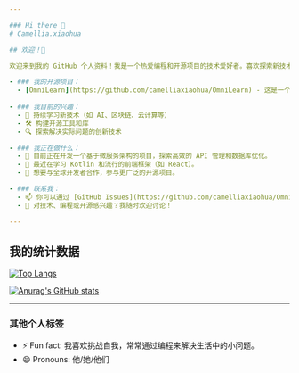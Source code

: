```yaml
---

### Hi there 👋  
# Camellia.xiaohua

## 欢迎！👋

欢迎来到我的 GitHub 个人资料！我是一个热爱编程和开源项目的技术爱好者。喜欢探索新技术，解决问题，并与社区分享知识和经验。我致力于构建高效、可维护的代码，并不断学习和进步。

- ### 我的开源项目：
  - [OmniLearn](https://github.com/camelliaxiaohua/OmniLearn) - 这是一个我正在开发的学习平台，旨在帮助人们更好地组织和管理学习内容。欢迎一起合作和贡献！
  
- ### 我目前的兴趣：
  - 🌱 持续学习新技术（如 AI、区块链、云计算等）
  - 🛠️ 构建开源工具和库
  - 🔍 探索解决实际问题的创新技术

- ### 我正在做什么：
  - 🔭 目前正在开发一个基于微服务架构的项目，探索高效的 API 管理和数据库优化。
  - 🌱 最近在学习 Kotlin 和流行的前端框架（如 React）。
  - 🤝 想要与全球开发者合作，参与更广泛的开源项目。

- ### 联系我：
  - 📫 你可以通过 [GitHub Issues](https://github.com/camelliaxiaohua/OmniLearn/issues) 或 [邮箱](mailto:camellia.xiaohua@example.com) 联系我。
  - 💬 对技术、编程或开源感兴趣？我随时欢迎讨论！

---
```


## 我的统计数据

[![Top Langs](https://github-readme-stats.vercel.app/api/top-langs/?username=camelliaxiaohua&layout=compact)](https://github.com/anuraghazra/github-readme-stats)

[![Anurag's GitHub stats](https://github-readme-stats.vercel.app/api?username=camelliaxiaohua)](https://github.com/anuraghazra/github-readme-stats)

---

### 其他个人标签

- ⚡ Fun fact: 我喜欢挑战自我，常常通过编程来解决生活中的小问题。
- 😄 Pronouns: 他/她/他们

<!--
**camelliaxiaohua/camelliaxiaohua** is a ✨ _special_ ✨ repository because its `README.md` (this file) appears on your GitHub profile.

Here are some ideas to get you started:

- 🔭 I’m currently working on ...
- 🌱 I’m currently learning ...
- 👯 I’m looking to collaborate on ...
- 🤔 I’m looking for help with ...
- 💬 Ask me about ...
- 📫 How to reach me: ...
- 😄 Pronouns: ...
- ⚡ Fun fact: ...
-->

